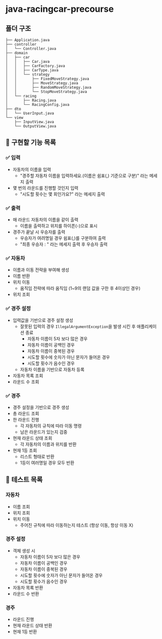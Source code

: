 # java-racingcar-precourse

## 폴더 구조

```
├── Application.java
├── controller
│   └── Controller.java
├── domain
│   ├── car
│   │   ├── Car.java
│   │   ├── CarFactory.java
│   │   ├── CarType.java
│   │   └── strategy
│   │       ├── FixedMoveStrategy.java
│   │       ├── MoveStrategy.java
│   │       ├── RandomMoveStrategy.java
│   │       └── StopMoveStrategy.java
│   └── racing
│       ├── Racing.java
│       └── RacingConfig.java
├── dto
│   └── UserInput.java
└── view
    ├── InputView.java
    └── OutputView.java
```

## 🎯 구현할 기능 목록

### ✅ 입력

- 자동차의 이름을 입력
    - "경주할 자동차 이름을 입력하세요.(이름은 쉼표(,) 기준으로 구분)" 라는 메세지 출력
- 몇 번의 라운드를 진행할 것인지 입력
    - "시도할 횟수는 몇 회인가요?" 라는 메세지 출력

### ✅ 출력

- 매 라운드 자동차의 이름을 같이 출력
    - 이름을 출력하고 위치를 하이픈(-)으로 표시
- 경주가 끝날 시 우승자를 출력
    - 우승자가 여려명일 경우 쉼표(,)를 구분하여 출력
    - "최종 우승자 : " 라는 메세지 출력 후 우승자 출력

### ✅ 자동차

- 이름과 이동 전략을 부여해 생성
- 이름 반환
- 위치 이동
    - 움직임 전략에 따라 움직임 (1~9의 랜덤 값을 구한 후 4이상인 경우)
- 위치 조회

### ✅ 경주 설정

- 입력값을 기반으로 경주 설정 생성
    - 잘못된 입력의 경우 `IllegalArgumentException`을 발생 시킨 후 애플리케이션 종료
        - 자동차 이름이 5자 보다 많은 경우
        - 자동차 이름이 공백인 경우
        - 자동차 이름이 중복된 경우
        - 시도할 횟수에 숫자가 아닌 문자가 들어온 경우
        - 시도할 횟수가 음수인 경우
    - 자동차 이름을 기반으로 자동차 등록
- 자동차 목록 조회
- 라운드 수 조회

### ✅ 경주

- 경주 설정을 기반으로 경주 생성
- 총 라운드 조회
- 한 라운드 진행
    - 각 자동차의 규칙에 따라 이동 명령
    - 남은 라운드가 있는지 검중
- 현재 라운드 상태 조회
    - 각 자동차의 이름과 위치를 반환
- 현재 1등 조회
    - 리스트 형태로 반환
    - 1등이 여러명일 경우 모두 반환

## 🔎 테스트 목록

### 자동차

- 이름 조회
- 위치 조회
- 위치 이동
    - 주어진 규칙에 따라 이동하는지 테스트 (항상 이동, 항상 이동 X)

### 경주 설정

- 객체 생성 시
    - 자동차 이름이 5자 보다 많은 경우
    - 자동차 이름이 공백인 경우
    - 자동차 이름이 중복된 경우
    - 시도할 횟수에 숫자가 아닌 문자가 들어온 경우
    - 시도할 횟수가 음수인 경우
- 자동차 목록 반환
- 라운드 수 반환

### 경주

- 라운드 진행
- 현재 라운드 상태 반환
- 현재 1등 반환